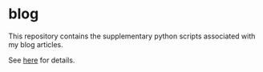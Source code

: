 # blog
This repository contains the supplementary python scripts associated with my blog articles.

See <a href = 'https://yenhsunlin.github.io/'>here</a> for details. 
